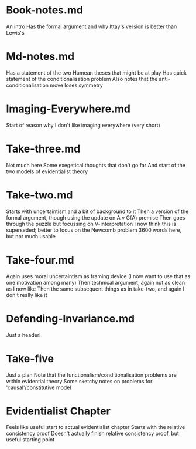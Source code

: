 # Book-notes.md

An intro
Has the formal argument and why Ittay's version is better than Lewis's

# Md-notes.md

Has a statement of the two Humean theses that might be at play
Has quick statement of the conditionalisation problem
Also notes that the anti-conditionalisation move loses symmetry

# Imaging-Everywhere.md

Start of reason why I don't like imaging everywhere (very short)

# Take-three.md

Not much here
Some exegetical thoughts that don't go far
And start of the two models of evidentialist theory

# Take-two.md

Starts with uncertaintism and a bit of background to it
Then a version of the formal argument, though using the update on A v G(A) premise
Then goes through the puzzle but focussing on V-interpretation
I now think this is superseded; better to focus on the Newcomb problem
3600 words here, but not much usable

# Take-four.md

Again uses moral uncertaintism as framing device (I now want to use that as one motivation among many)
Then technical argument, again not as clean as I now like
Then the same subsequent things as in take-two, and again I don't really like it

# Defending-Invariance.md

Just a header!

# Take-five

Just a plan
Note that the functionalism/conditionalisation problems are within evidential theory
Some sketchy notes on problems for 'causal'/constitutive model

# Evidentialist Chapter

Feels like useful start to actual evidentialist chapter
Starts with the relative consistency proof
Doesn't actually finish relative consistency proof, but useful starting point



